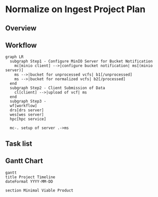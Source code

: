 # Normalize on Ingest Project Plan

## Overview


## Workflow

```mermaid
graph LR
  subgraph Step1 - Configure MinIO Server for Bucket Notification
    mc[minio client] -->|configure bucket notification| ms[(minio server)]
    ms -->|bucket for unprocessed vcfs| b1[/unprocessed]
    ms -->|bucket for normalized vcfs| b2[/processed]
  end
  subgraph Step2 - Client Submission of Data
    cl[client] -->|upload of vcf| ms
  end
  subgraph Step3 - 
  wf[workflow]
  drs[drs server]
  wes[wes server]
  hpc[hpc service]

  mc-. setup of server .->ms

```


## Task list


## Gantt Chart

```mermaid
gantt
title Project Timeline
dateFormat YYYY-MM-DD

section Minimal Viable Product

```
